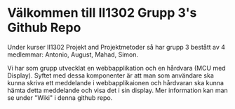 # Välkommen till II1302 Grupp 3's Github Repo
Under kurser II1302 Projekt and Projektmetoder så har grupp 3 bestått av 4 medlemmar: Antonio, August, Mahad, Simon. 


Vi har som grupp utvecklat en webbapplikation och en hårdvara (MCU med Display). Syftet med dessa komponenter är att man som användare ska kunna skriva ett meddelande i webbapplikaionen och hårdvaran ska kunna hämta detta meddelande och visa det i sin display. Mer information kan man se under "Wiki" i denna github repo.
